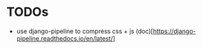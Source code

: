 # TODOs

* use django-pipeline to compress css + js (doc)[https://django-pipeline.readthedocs.io/en/latest/]

